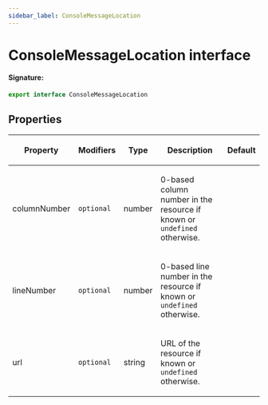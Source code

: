 ```yaml
---
sidebar_label: ConsoleMessageLocation
---
```


# ConsoleMessageLocation interface

#### Signature:

```typescript
export interface ConsoleMessageLocation
```

## Properties

<table><thead><tr><th>

Property

</th><th>

Modifiers

</th><th>

Type

</th><th>

Description

</th><th>

Default

</th></tr></thead>
<tbody><tr><td>

<span id="columnnumber">columnNumber</span>

</td><td>

`optional`

</td><td>

number

</td><td>

0-based column number in the resource if known or `undefined` otherwise.

</td><td>

</td></tr>
<tr><td>

<span id="linenumber">lineNumber</span>

</td><td>

`optional`

</td><td>

number

</td><td>

0-based line number in the resource if known or `undefined` otherwise.

</td><td>

</td></tr>
<tr><td>

<span id="url">url</span>

</td><td>

`optional`

</td><td>

string

</td><td>

URL of the resource if known or `undefined` otherwise.

</td><td>

</td></tr>
</tbody></table>

